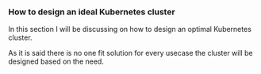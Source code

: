 ### How to design an ideal Kubernetes cluster

In this section I will be discussing on how to design an optimal Kubernetes cluster.

As it is said there is no one fit solution for every usecase the cluster will be designed based on the need.

